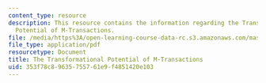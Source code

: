 ```yaml
---
content_type: resource
description: This resource contains the information regarding the Transformational
  Potential of M-Transactions.
file: /media/https%3A/open-learning-course-data-rc.s3.amazonaws.com/mas-965-nextlab-i-designing-mobile-technologies-for-the-next-billion-users-fall-2008/353f78c89635755761e9f4851420e103_MITMAS_965F08_Lec20_ko.pdf
file_type: application/pdf
resourcetype: Document
title: The Transformational Potential of M-Transactions
uid: 353f78c8-9635-7557-61e9-f4851420e103
---
```

